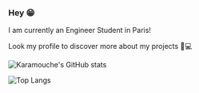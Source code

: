 ### Hey 😁
I am currently an Engineer Student in Paris!

Look my profile to discover more about my projects 👾💻
 
![Karamouche's GitHub stats](https://github-readme-stats.vercel.app/api?username=Karamouche&hide=prs,contribs,issues&show_icons=true&theme=cobalt)

![Top Langs](https://github-readme-stats.vercel.app/api/top-langs/?username=Karamouche&show_icons=true&theme=cobalt&langs_count=4)
